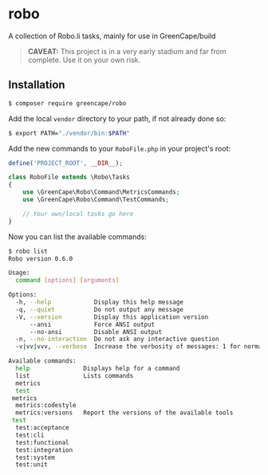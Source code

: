 # robo

A collection of Robo.li tasks, mainly for use in GreenCape/build

> **CAVEAT:** This project is in a very early stadium and far from complete.
> Use it on your own risk.

## Installation

```sh
$ composer require greencape/robo
```

Add the local `vendor` directory to your path, if not already done so:

```sh
$ export PATH="./vendor/bin:$PATH"
```

Add the new commands to your `RoboFile.php` in your project's root:

```php
define('PROJECT_ROOT', __DIR__);

class RoboFile extends \Robo\Tasks
{
    use \GreenCape\Robo\Command\MetricsCommands;
    use \GreenCape\Robo\Command\TestCommands;

    // Your own/local tasks go here
}
```

Now you can list the available commands:

```sh
$ robo list
Robo version 0.6.0

Usage:
  command [options] [arguments]

Options:
  -h, --help            Display this help message
  -q, --quiet           Do not output any message
  -V, --version         Display this application version
      --ansi            Force ANSI output
      --no-ansi         Disable ANSI output
  -n, --no-interaction  Do not ask any interactive question
  -v|vv|vvv, --verbose  Increase the verbosity of messages: 1 for normal output, 2 for more verbose output and 3 for debug

Available commands:
  help               Displays help for a command
  list               Lists commands
  metrics            
  test               
 metrics
  metrics:codestyle  
  metrics:versions   Report the versions of the available tools
 test
  test:acceptance    
  test:cli           
  test:functional    
  test:integration   
  test:system        
  test:unit          
```
